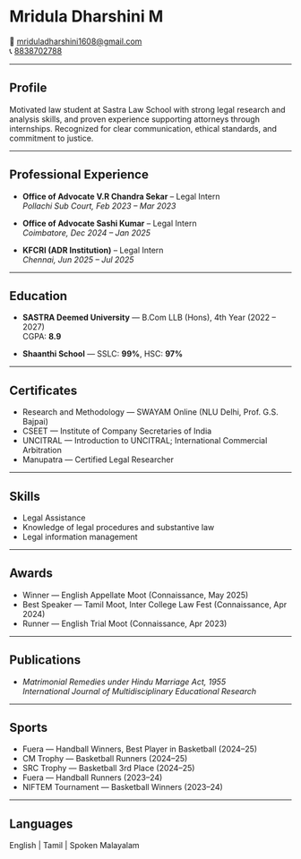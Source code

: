 # Mridula Dharshini M

📧 [mriduladharshini1608@gmail.com](mailto:mriduladharshini1608@gmail.com)  
📞 [8838702788](tel:8838702788)

---

## Profile
Motivated law student at Sastra Law School with strong legal research and analysis skills, and proven experience supporting attorneys through internships. Recognized for clear communication, ethical standards, and commitment to justice.

---

## Professional Experience
- **Office of Advocate V.R Chandra Sekar** – Legal Intern  
  *Pollachi Sub Court, Feb 2023 – Mar 2023*

- **Office of Advocate Sashi Kumar** – Legal Intern  
  *Coimbatore, Dec 2024 – Jan 2025*

- **KFCRI (ADR Institution)** – Legal Intern  
  *Chennai, Jun 2025 – Jul 2025*

---

## Education
- **SASTRA Deemed University** — B.Com LLB (Hons), 4th Year (2022 – 2027)  
  CGPA: **8.9**

- **Shaanthi School** — SSLC: **99%**, HSC: **97%**

---

## Certificates
- Research and Methodology — SWAYAM Online (NLU Delhi, Prof. G.S. Bajpai)  
- CSEET — Institute of Company Secretaries of India  
- UNCITRAL — Introduction to UNCITRAL; International Commercial Arbitration  
- Manupatra — Certified Legal Researcher  

---

## Skills
- Legal Assistance  
- Knowledge of legal procedures and substantive law  
- Legal information management  

---

## Awards
- Winner — English Appellate Moot (Connaissance, May 2025)  
- Best Speaker — Tamil Moot, Inter College Law Fest (Connaissance, Apr 2024)  
- Runner — English Trial Moot (Connaissance, Apr 2023)  

---

## Publications
- *Matrimonial Remedies under Hindu Marriage Act, 1955*  
  *International Journal of Multidisciplinary Educational Research*

---

## Sports
- Fuera — Handball Winners, Best Player in Basketball (2024–25)  
- CM Trophy — Basketball Runners (2024–25)  
- SRC Trophy — Basketball 3rd Place (2024–25)  
- Fuera — Handball Runners (2023–24)  
- NIFTEM Tournament — Basketball Winners (2023–24)

---

## Languages
English | Tamil | Spoken Malayalam
